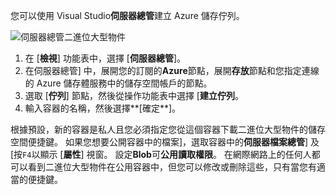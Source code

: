 您可以使用 Visual Studio**伺服器總管**建立 Azure 儲存佇列。

![伺服器總管二進位大型物件][Image1]

1. 在 [**檢視**] 功能表中，選擇 [**伺服器總管**]。
2. 在伺服器總管] 中，展開您的訂閱的**Azure**節點，展開**存放**節點和您指定連線的 Azure 儲存體服務中的儲存空間帳戶的節點。
3. 選取 [**佇列**] 節點，然後從操作功能表中選擇 [**建立佇列**。
4. 輸入容器的名稱，然後選擇**[確定**]。   

根據預設，新的容器是私人且您必須指定您從這個容器下載二進位大型物件的儲存空間便捷鍵。 如果您想要公開容器中的檔案]，選取容器中的**伺服器檔案總管**] 及 [按`F4`以顯示 [**屬性**] 視窗。 設定**Blob**可**公用讀取權限**。 在網際網路上的任何人都可以看到二進位大型物件在公用容器中，但您可以修改或刪除這些，只有當您有適當的便捷鍵。


[Image1]: ./media/vs-create-blob-container-in-server-explorer/vs-storage-create-blob-containers-in-Server-Explorer.png